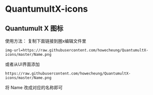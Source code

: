# QuantumultX-icons
## Quantumult X 图标
    
使用方法： 复制下面链接到圈x编辑文件里
    
    img-url=https://raw.githubusercontent.com/howecheung/QuantumultX-icons/master/Name.png
    
或者从UI界面添加

    https://raw.githubusercontent.com/howecheung/QuantumultX-icons/master/Name.png

将 Name 改成对应的名称即可

